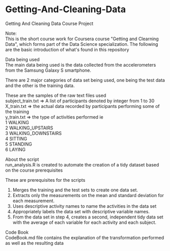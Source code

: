 # Getting-And-Cleaning-Data
Getting And Cleaning Data Course Project

Note:
<br>This is the short course work for Coursera course "Getting and Clearning Data", which forms part of the Data Science specialization. The following are the basic introduction of what's found in this repository<br>

Data being used<br>
The main data being used is the data collected from the accelerometers from the Samsung Galaxy S smartphone.<br>

There are 2 major categories of data set being used, one being the test data and the other is the training data.<br>

These are the samples of the raw text files used<br>
subject_train.txt => A list of participants denoted by integer from 1 to 30<br>
X_train.txt => the actual data recorded by participants performing some of the training <br>
y_train.txt => the type of activities performed ie<br>
1 WALKING<br>
2 WALKING_UPSTAIRS<br>
3 WALKING_DOWNSTAIRS<br>
4 SITTING<br>
5 STANDING<br>
6 LAYING

About the script<br>
run_analysis.R is created to automate the creation of a tidy dataset based on the course prerequisites<br>

These are prerequisites for the scripts<br>
1) Merges the training and the test sets to create one data set.<br>
2) Extracts only the measurements on the mean and standard deviation for each measurement.<br>
3) Uses descriptive activity names to name the activities in the data set<br>
4) Appropriately labels the data set with descriptive variable names.<br>
5) From the data set in step 4, creates a second, independent tidy data set with the average of each variable for each activity and each subject.<br>


Code Book<br>
CodeBook.md file contains the explanation of the transformation performed as well as the resulting data
